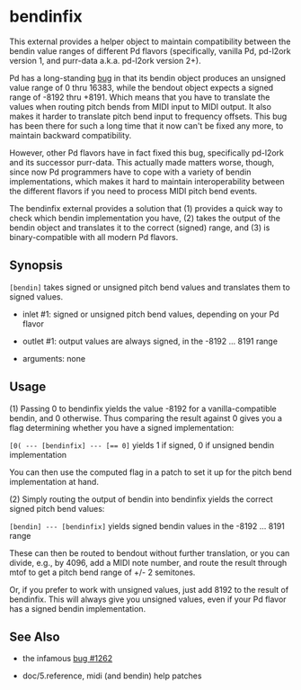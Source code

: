 
# bendinfix

This external provides a helper object to maintain compatibility between the bendin value ranges of different Pd flavors (specifically, vanilla Pd, pd-l2ork version 1, and purr-data a.k.a. pd-l2ork version 2+).

Pd has a long-standing [bug](https://sourceforge.net/p/pure-data/bugs/1262/) in that its bendin object produces an unsigned value range of 0 thru 16383, while the bendout object expects a signed range of -8192 thru +8191. Which means that you have to translate the values when routing pitch bends from MIDI input to MIDI output. It also makes it harder to translate pitch bend input to frequency offsets. This bug has been there for such a long time that it now can't be fixed any more, to maintain backward compatibility.

However, other Pd flavors have in fact fixed this bug, specifically pd-l2ork and its successor purr-data. This actually made matters worse, though, since now Pd programmers have to cope with a variety of bendin implementations, which makes it hard to maintain interoperability between the different flavors if you need to process MIDI pitch bend events.

The bendinfix external provides a solution that (1) provides a quick way to check which bendin implementation you have, (2) takes the output of the bendin object and translates it to the correct (signed) range, and (3) is binary-compatible with all modern Pd flavors.

## Synopsis

`[bendin]` takes signed or unsigned pitch bend values and translates them to signed values.

- inlet #1: signed or unsigned pitch bend values, depending on your Pd flavor

- outlet #1: output values are always signed, in the -8192 ... 8191 range

- arguments: none

## Usage

(1) Passing 0 to bendinfix yields the value -8192 for a vanilla-compatible bendin, and 0 otherwise. Thus comparing the result against 0 gives you a flag determining whether you have a signed implementation:

  `[0( --- [bendinfix] --- [== 0]` yields 1 if signed, 0 if unsigned bendin implementation

You can then use the computed flag in a patch to set it up for the pitch bend implementation at hand.

(2) Simply routing the output of bendin into bendinfix yields the correct signed pitch bend values:

  `[bendin] --- [bendinfix]` yields signed bendin values in the -8192 ... 8191 range
  
These can then be routed to bendout without further translation, or you can divide, e.g., by 4096, add a MIDI note number, and route the result through mtof to get a pitch bend range of +/- 2 semitones.

Or, if you prefer to work with unsigned values, just add 8192 to the result of bendinfix. This will always give you unsigned values, even if your Pd flavor has a signed bendin implementation.

## See Also

- the infamous [bug #1262](https://sourceforge.net/p/pure-data/bugs/1262/)

- doc/5.reference, midi (and bendin) help patches
